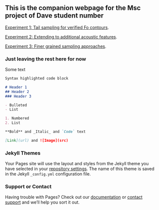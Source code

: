 <!-- home page -->

## This is the companion webpage for the Msc project of **Dave student number**


[Experiment 1: Tail sampling for verified Fo contours](https://d-byrne1.github.io/mscproject/experiment_1.html).
<br>

[Experiment 2: Extending to additional acoustic features](https://d-byrne1.github.io/mscproject/experiment_2.html).
<br>

[Experiment 3: Finer grained sampling approaches](https://d-byrne1.github.io/mscproject/experiment_3.html).






### Just leaving the rest here for now

Some text

```markdown
Syntax highlighted code block

# Header 1
## Header 2
### Header 3

- Bulleted
- List

1. Numbered
2. List

**Bold** and _Italic_ and `Code` text

[Link](url) and ![Image](src)
```
 

### Jekyll Themes

Your Pages site will use the layout and styles from the Jekyll theme you have selected in your [repository settings](https://github.com/d-byrne1/mscproject/settings/pages). The name of this theme is saved in the Jekyll `_config.yml` configuration file.

### Support or Contact

Having trouble with Pages? Check out our [documentation](https://docs.github.com/categories/github-pages-basics/) or [contact support](https://support.github.com/contact) and we’ll help you sort it out.

